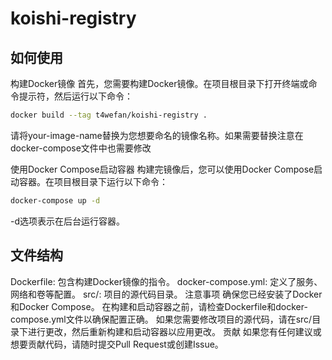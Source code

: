 # koishi-registry


## 如何使用
构建Docker镜像
首先，您需要构建Docker镜像。在项目根目录下打开终端或命令提示符，然后运行以下命令：

```bash
docker build --tag t4wefan/koishi-registry .
```

请将your-image-name替换为您想要命名的镜像名称。如果需要替换注意在docker-compose文件中也需要修改

使用Docker Compose启动容器
构建完镜像后，您可以使用Docker Compose启动容器。在项目根目录下运行以下命令：


```bash
docker-compose up -d
```

-d选项表示在后台运行容器。

## 文件结构
Dockerfile: 包含构建Docker镜像的指令。
docker-compose.yml: 定义了服务、网络和卷等配置。
src/: 项目的源代码目录。
注意事项
确保您已经安装了Docker和Docker Compose。
在构建和启动容器之前，请检查Dockerfile和docker-compose.yml文件以确保配置正确。
如果您需要修改项目的源代码，请在src/目录下进行更改，然后重新构建和启动容器以应用更改。
贡献
如果您有任何建议或想要贡献代码，请随时提交Pull Request或创建Issue。